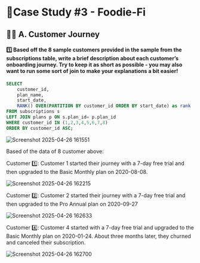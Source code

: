 # 🥑Case Study #3 - Foodie-Fi
## 🙋‍♀️ A. Customer Journey

#### 1️⃣ Based off the 8 sample customers provided in the sample from the subscriptions table, write a brief description about each customer’s onboarding journey. Try to keep it as short as possible - you may also want to run some sort of join to make your explanations a bit easier!

```sql
SELECT 
	customer_id, 
	plan_name,
    start_date,
    RANK() OVER(PARTITION BY customer_id ORDER BY start_date) as rank
FROM subscriptions s
LEFT JOIN plans p ON s.plan_id= p.plan_id
WHERE customer_id IN (1,2,3,4,5,6,7,8)
ORDER BY customer_id ASC;
```

![Screenshot 2025-04-26 161551](https://github.com/user-attachments/assets/6bf9c0f3-051e-490b-9558-888b399bdb35)

Based of the data of 8 customer above:

Customer 1️⃣:
Customer 1 started their journey with a 7-day free trial and then upgraded to the Basic Monthly plan on 2020-08-08.

![Screenshot 2025-04-26 162215](https://github.com/user-attachments/assets/6d7e14ed-d25b-452a-8664-91c8784e65bd)

Customer 2️⃣:
Customer 2 started their journey with a 7-day free trial and then upgraded to the Pro Annual plan on 2020-09-27

![Screenshot 2025-04-26 162633](https://github.com/user-attachments/assets/16b2876a-c594-44df-b0a8-287de16f2b3a)

Customer 4️⃣:
Customer 4 started with a 7-day free trial and upgraded to the Basic Monthly plan on 2020-01-24. About three months later, they churned and canceled their subscription.

![Screenshot 2025-04-26 162700](https://github.com/user-attachments/assets/647ea592-4938-466c-935a-118540b10446)



